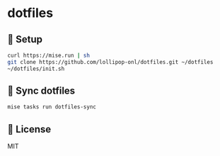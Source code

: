 # dotfiles

## 🔰 Setup

```sh
curl https://mise.run | sh
git clone https://github.com/lollipop-onl/dotfiles.git ~/dotfiles
~/dotfiles/init.sh
```

## 🔄 Sync dotfiles

```sh
mise tasks run dotfiles-sync
```

## 🛂 License

MIT

